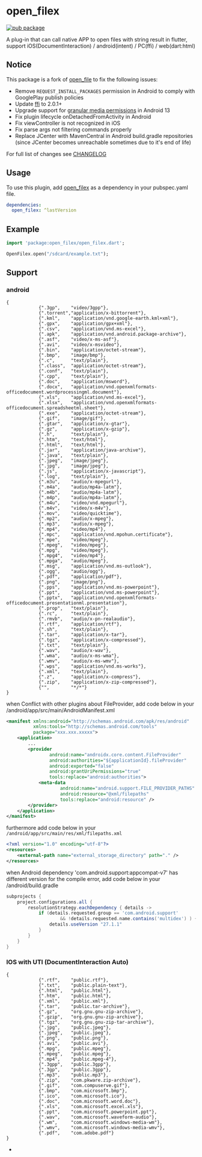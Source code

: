 # open_filex
[![pub package](https://img.shields.io/pub/v/open_filex.svg)](https://pub.dev/packages/open_filex)

A plug-in that can call native APP to open files with string result in flutter, support iOS(DocumentInteraction) / android(intent) / PC(ffi) / web(dart:html)

## Notice
This package is a fork of [open_file](https://pub.dev/packages/open_file) to fix the following issues:
- Remove `REQUEST_INSTALL_PACKAGES` permission in Android to comply with GooglePlay publish policies
- Update [ffi](https://pub.dev/packages/ffi) to 2.0.1+
- Upgrade support for [granular media permissions](https://developer.android.com/about/versions/13/behavior-changes-13#granular-media-permissions) in Android 13
- Fix plugin lifecycle onDetachedFromActivity in Android
- Fix viewController is not recognized in iOS
- Fix parse args not filtering commands properly
- Replace JCenter with MavenCentral in Android build.gradle repositories (since JCenter becomes unreachable sometimes due to it's end of life)

For full list of changes see [CHANGELOG](https://pub.dev/packages/open_filex/changelog)

## Usage

To use this plugin, add [open_filex](https://pub.dev/packages/open_filex/install) as a dependency in your pubspec.yaml file.
```yaml
dependencies:
  open_filex: ^lastVersion
```

## Example
```dart
import 'package:open_filex/open_filex.dart';

OpenFilex.open("/sdcard/example.txt");
```

## Support
### android
```
{
            {".3gp",    "video/3gpp"},
            {".torrent","application/x-bittorrent"},
            {".kml",    "application/vnd.google-earth.kml+xml"},
            {".gpx",    "application/gpx+xml"},
            {".csv",    "application/vnd.ms-excel"},
            {".apk",    "application/vnd.android.package-archive"},
            {".asf",    "video/x-ms-asf"},
            {".avi",    "video/x-msvideo"},
            {".bin",    "application/octet-stream"},
            {".bmp",    "image/bmp"},
            {".c",      "text/plain"},
            {".class",  "application/octet-stream"},
            {".conf",   "text/plain"},
            {".cpp",    "text/plain"},
            {".doc",    "application/msword"},
            {".docx",   "application/vnd.openxmlformats-officedocument.wordprocessingml.document"},
            {".xls",    "application/vnd.ms-excel"},
            {".xlsx",   "application/vnd.openxmlformats-officedocument.spreadsheetml.sheet"},
            {".exe",    "application/octet-stream"},
            {".gif",    "image/gif"},
            {".gtar",   "application/x-gtar"},
            {".gz",     "application/x-gzip"},
            {".h",      "text/plain"},
            {".htm",    "text/html"},
            {".html",   "text/html"},
            {".jar",    "application/java-archive"},
            {".java",   "text/plain"},
            {".jpeg",   "image/jpeg"},
            {".jpg",    "image/jpeg"},
            {".js",     "application/x-javascript"},
            {".log",    "text/plain"},
            {".m3u",    "audio/x-mpegurl"},
            {".m4a",    "audio/mp4a-latm"},
            {".m4b",    "audio/mp4a-latm"},
            {".m4p",    "audio/mp4a-latm"},
            {".m4u",    "video/vnd.mpegurl"},
            {".m4v",    "video/x-m4v"},
            {".mov",    "video/quicktime"},
            {".mp2",    "audio/x-mpeg"},
            {".mp3",    "audio/x-mpeg"},
            {".mp4",    "video/mp4"},
            {".mpc",    "application/vnd.mpohun.certificate"},
            {".mpe",    "video/mpeg"},
            {".mpeg",   "video/mpeg"},
            {".mpg",    "video/mpeg"},
            {".mpg4",   "video/mp4"},
            {".mpga",   "audio/mpeg"},
            {".msg",    "application/vnd.ms-outlook"},
            {".ogg",    "audio/ogg"},
            {".pdf",    "application/pdf"},
            {".png",    "image/png"},
            {".pps",    "application/vnd.ms-powerpoint"},
            {".ppt",    "application/vnd.ms-powerpoint"},
            {".pptx",   "application/vnd.openxmlformats-officedocument.presentationml.presentation"},
            {".prop",   "text/plain"},
            {".rc",     "text/plain"},
            {".rmvb",   "audio/x-pn-realaudio"},
            {".rtf",    "application/rtf"},
            {".sh",     "text/plain"},
            {".tar",    "application/x-tar"},
            {".tgz",    "application/x-compressed"},
            {".txt",    "text/plain"},
            {".wav",    "audio/x-wav"},
            {".wma",    "audio/x-ms-wma"},
            {".wmv",    "audio/x-ms-wmv"},
            {".wps",    "application/vnd.ms-works"},
            {".xml",    "text/plain"},
            {".z",      "application/x-compress"},
            {".zip",    "application/x-zip-compressed"},
            {"",        "*/*"}
}

```
when Conflict with other plugins about FileProvider, add code below in your /android/app/src/main/AndroidManifest.xml
```xml
<manifest xmlns:android="http://schemas.android.com/apk/res/android"
          xmlns:tools="http://schemas.android.com/tools"
          package="xxx.xxx.xxxxx">
    <application>
        ...
        <provider
                android:name="androidx.core.content.FileProvider"
                android:authorities="${applicationId}.fileProvider"
                android:exported="false"
                android:grantUriPermissions="true"
                tools:replace="android:authorities">
            <meta-data
                    android:name="android.support.FILE_PROVIDER_PATHS"
                    android:resource="@xml/filepaths"
                    tools:replace="android:resource" />
        </provider>
    </application>
</manifest>
```
furthermore add code below in your `/android/app/src/main/res/xml/filepaths.xml`
```xml
<?xml version="1.0" encoding="utf-8"?>
<resources>
    <external-path name="external_storage_directory" path="." />
</resources>
```

when Android dependency 'com.android.support:appcompat-v7' has different version for the compile error, add code below in your /android/build.gradle
```gradle
subprojects {
    project.configurations.all {
        resolutionStrategy.eachDependency { details ->
            if (details.requested.group == 'com.android.support'
                    && !details.requested.name.contains('multidex') ) {
                details.useVersion "27.1.1"
            }
        }
    }
}
```


### IOS with UTI (DocumentInteraction Auto)
```
{
            {".rtf",    "public.rtf"},
            {".txt",    "public.plain-text"},
            {".html",   "public.html"},
            {".htm",    "public.html"},
            {".xml",    "public.xml"},
            {".tar",    "public.tar-archive"},
            {".gz",     "org.gnu.gnu-zip-archive"},
            {".gzip",   "org.gnu.gnu-zip-archive"},
            {".tgz",    "org.gnu.gnu-zip-tar-archive"},
            {".jpg",    "public.jpeg"},
            {".jpeg",   "public.jpeg"},
            {".png",    "public.png"},
            {".avi",    "public.avi"},
            {".mpg",    "public.mpeg"},
            {".mpeg",   "public.mpeg"},
            {".mp4",    "public.mpeg-4"},
            {".3gpp",   "public.3gpp"},
            {".3gp",    "public.3gpp"},
            {".mp3",    "public.mp3"},
            {".zip",    "com.pkware.zip-archive"},
            {".gif",    "com.compuserve.gif"},
            {".bmp",    "com.microsoft.bmp"},
            {".ico",    "com.microsoft.ico"},
            {".doc",    "com.microsoft.word.doc"},
            {".xls",    "com.microsoft.excel.xls"},
            {".ppt",    "com.microsoft.powerpoint.​ppt"},
            {".wav",    "com.microsoft.waveform-​audio"},
            {".wm",     "com.microsoft.windows-​media-wm"},
            {".wmv",    "com.microsoft.windows-​media-wmv"},
            {".pdf",    "com.adobe.pdf"}
}
```
-
